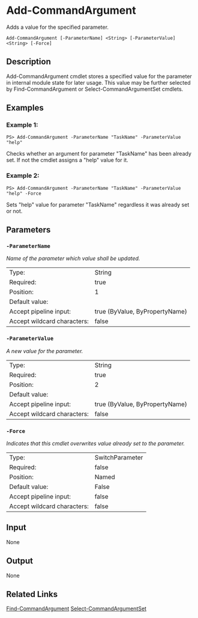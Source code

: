 # Add-CommandArgument
Adds a value for the specified parameter.

```Add-CommandArgument [-ParameterName] <String> [-ParameterValue] <String> [-Force]```

## Description

Add-CommandArgument cmdlet stores a specified value for the parameter in internal module state for later usage. This value may be further selected by Find-CommandArgument or Select-CommandArgumentSet cmdlets.

## Examples
### Example 1:
```PS> Add-CommandArgument -ParameterName "TaskName" -ParameterValue "help"```

Checks whether an argument for parameter "TaskName" has been already set. If not the cmdlet assigns a "help" value for it.

### Example 2:
```PS> Add-CommandArgument -ParameterName "TaskName" -ParameterValue "help" -Force```

Sets "help" value for parameter "TaskName" regardless it was already set or not.

## Parameters
### ```-ParameterName```

*Name of the parameter which value shall be updated.*

<table>
  <tr><td>Type:</td><td>String</td></tr>
  <tr><td>Required:</td><td>true</td></tr>
  <tr><td>Position:</td><td>1</td></tr>
  <tr><td>Default value:</td><td></td></tr>
  <tr><td>Accept pipeline input:</td><td>true (ByValue, ByPropertyName)</td></tr>
  <tr><td>Accept wildcard characters:</td><td>false</td></tr>
</table>

### ```-ParameterValue```

*A new value for the parameter.*

<table>
  <tr><td>Type:</td><td>String</td></tr>
  <tr><td>Required:</td><td>true</td></tr>
  <tr><td>Position:</td><td>2</td></tr>
  <tr><td>Default value:</td><td></td></tr>
  <tr><td>Accept pipeline input:</td><td>true (ByValue, ByPropertyName)</td></tr>
  <tr><td>Accept wildcard characters:</td><td>false</td></tr>
</table>

### ```-Force```

*Indicates that this cmdlet overwrites value already set to the parameter.*

<table>
  <tr><td>Type:</td><td>SwitchParameter</td></tr>
  <tr><td>Required:</td><td>false</td></tr>
  <tr><td>Position:</td><td>Named</td></tr>
  <tr><td>Default value:</td><td>False</td></tr>
  <tr><td>Accept pipeline input:</td><td>false</td></tr>
  <tr><td>Accept wildcard characters:</td><td>false</td></tr>
</table>

## Input
None

## Output
None

## Related Links
[Find-CommandArgument](../Find-CommandArgument.md)
[Select-CommandArgumentSet](../Select-CommandArgumentSet.md)

